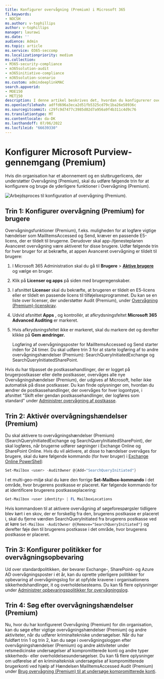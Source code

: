 ```yaml
---
title: Konfigurer overvågning (Premium) i Microsoft 365
f1.keywords:
- NOCSH
ms.author: v-tophillips
author: v-tophillips
manager: laurawi
ms.date: ''
audience: Admin
ms.topic: article
ms.service: O365-seccomp
ms.localizationpriority: medium
ms.collection:
- M365-security-compliance
- m365solution-audit
- m365initiative-compliance
- m365solution-scenario
ms.custom: admindeeplinkMAC
search.appverid:
- MOE150
- MET150
description: I denne artikel beskrives det, hvordan du konfigurerer overvågning (Premium), så du kan udføre tekniske undersøgelser, når brugerkonti kompromitteres, eller undersøge andre sikkerhedsrelaterede hændelser.
ms.openlocfilehash: adffd696a3eca2d51fb5325cd79c1ba26e58936c
ms.sourcegitcommit: c29fc9d7477c3985d02d7a956a9f4b311c4d9c76
ms.translationtype: MT
ms.contentlocale: da-DK
ms.lasthandoff: 07/06/2022
ms.locfileid: "66639330"
---
```

# <a name="set-up-microsoft-purview-audit-premium"></a>Konfigurer Microsoft Purview-gennemgang (Premium)

Hvis din organisation har et abonnement og en slutbrugerlicens, der understøtter Overvågning (Premium), skal du udføre følgende trin for at konfigurere og bruge de yderligere funktioner i Overvågning (Premium).

![Arbejdsproces til konfiguration af overvågning (Premium).](../media/AdvancedAuditWorkflow.png)

## <a name="step-1-set-up-audit-premium-for-users"></a>Trin 1: Konfigurer overvågning (Premium) for brugere

Overvågningsfunktioner (Premium), f.eks. muligheden for at logføre vigtige hændelser som MailItemsAccessed og Send, kræver en passende E5-licens, der er tildelt til brugerne. Derudover skal app-/tjenesteplanen Avanceret overvågning være aktiveret for disse brugere. Udfør følgende trin for hver bruger for at bekræfte, at appen Avanceret overvågning er tildelt til brugere:

1. I Microsoft 365 Administration skal du gå til **Brugere** > <a href="https://go.microsoft.com/fwlink/p/?linkid=834822" target="_blank">**Aktive brugere**</a> og vælge en bruger.

2. Klik på **Licenser og apps** på siden med brugeregenskaber.

3. I afsnittet **Licenser** skal du bekræfte, at brugeren er tildelt en E5-licens eller er tildelt en passende licens til tilføjelsesprogrammet. Du kan se en liste over licenser, der understøtter Audit (Premium), under [Overvågning (Premium)-licenskrav](auditing-solutions-overview.md#audit-premium-1).

4. Udvid afsnittet **Apps** , og kontrollér, at afkrydsningsfeltet **Microsoft 365 Advanced Auditing** er markeret.

5. Hvis afkrydsningsfeltet ikke er markeret, skal du markere det og derefter klikke på **Gem ændringer.**

   Logføring af overvågningsposter for MailItemsAccessed og Send starter inden for 24 timer. Du skal udføre trin 3 for at starte logføring af to andre overvågningshændelser (Premium): SearchQueryInitiatedExchange og SearchQueryInitiatedSharePoint.

Hvis du har tilpasset de postkassehandlinger, der er logget på brugerpostkasser eller delte postkasser, overvåges alle nye Overvågningshændelser (Premium), der udgives af Microsoft, heller ikke automatisk på disse postkasser. Du kan finde oplysninger om, hvordan du ændrer de postkassehandlinger, der overvåges for hver logontype, i afsnittet "Skift eller gendan postkassehandlinger, der logføres som standard" under [Administrer overvågning af postkasse](enable-mailbox-auditing.md#change-or-restore-mailbox-actions-logged-by-default).

## <a name="step-2-enable-audit-premium-events"></a>Trin 2: Aktivér overvågningshændelser (Premium)

Du skal aktivere to overvågningshændelser (Premium) (SearchQueryInitiatedExchange og SearchQueryInitiatedSharePoint), der skal logføres, når brugerne udfører søgninger i Exchange Online og SharePoint Online. Hvis du vil aktivere, at disse to hændelser overvåges for brugere, skal du køre følgende kommando (for hver bruger) i [Exchange Online PowerShell](/powershell/exchange/connect-to-exchange-online-powershell):

```powershell
Set-Mailbox <user> -AuditOwner @{Add="SearchQueryInitiated"}
```

I et multi-geo-miljø skal du køre den forrige **Set-Mailbox-kommando** i det område, hvor brugerens postkasse er placeret. Kør følgende kommando for at identificere brugerens postkasseplacering: 

```powershell
Get-Mailbox <user identity> | FL MailboxLocations
```

Hvis kommandoen til at aktivere overvågning af søgeforespørgsler tidligere blev kørt i en skov, der er forskellig fra den, brugerens postkasse er placeret i, skal du fjerne værdien SearchQueryInitiated fra brugerens postkasse ved at køre `Set-Mailbox -AuditOwner @{Remove="SearchQueryInitiated"}` og derefter føje den til brugerens postkasse i det område, hvor brugerens postkasse er placeret.

## <a name="step-3-set-up-audit-retention-policies"></a>Trin 3: Konfigurer politikker for overvågningsopbevaring

Ud over standardpolitikken, der bevarer Exchange-, SharePoint- og Azure AD overvågningsposter i ét år, kan du oprette yderligere politikker for opbevaring af overvågningslog for at opfylde kravene i organisationens sikkerhedshandlinger, it og overholdelsesteams. Du kan få flere oplysninger under [Administrer opbevaringspolitikker for overvågningslog](audit-log-retention-policies.md).

## <a name="step-4-search-for-audit-premium-events"></a>Trin 4: Søg efter overvågningshændelser (Premium)

Nu, hvor du har konfigureret Overvågning (Premium) for din organisation, kan du søge efter vigtige overvågningshændelser (Premium) og andre aktiviteter, når du udfører kriminaltekniske undersøgelser. Når du har fuldført trin 1 og trin 2, kan du søge i overvågningsloggen efter overvågningshændelser (Premium) og andre aktiviteter under retsmedicinske undersøgelser af kompromitterede konti og andre typer sikkerheds- eller overholdelsesundersøgelser. Du kan få flere oplysninger om udførelse af en kriminalteknisk undersøgelse af kompromitterede brugerkonti ved hjælp af Hændelsen MailItemsAccessed Audit (Premium) under [Brug overvågning (Premium) til at undersøge kompromitterede konti](mailitemsaccessed-forensics-investigations.md).
